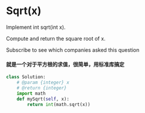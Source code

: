 # Sqrt(x)
Implement int sqrt(int x).

Compute and return the square root of x.

Subscribe to see which companies asked this question

#### 就是一个对于平方根的求值，很简单，用标准库搞定


```python
class Solution:
    # @param {integer} x
    # @return {integer}
    import math
    def mySqrt(self, x):
        return int(math.sqrt(x))
```
